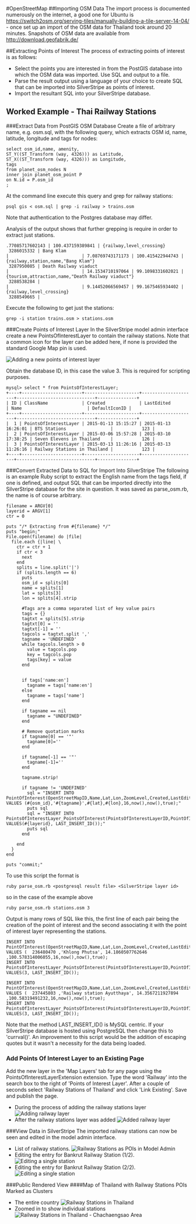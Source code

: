#OpenStreetMap
##Importing OSM Data
The import process is documented numerously on the internet, a good one for Ubuntu is https://switch2osm.org/serving-tiles/manually-building-a-tile-server-14-04/ - once set up an import of the OSM data for Thailand took around 20 minutes.
Snapshots of OSM data are available from http://download.geofabrik.de/

##Extracting Points of Interest
The process of extracting points of interest is as follows:
* Select the points you are interested in from the PostGIS database into which the OSM data was imported.  Use SQL and output to a file.
* Parse the result output using a language of your choice to create SQL that can be imported into SilverStripe as points of interest.
* Import the resultant SQL into your SilverStripe database.

## Worked Example - Thai Railway Stations
###Extract Data from PostGIS OSM Database
Create a file of arbitrary name, e.g. osm.sql, with the following query, which extracts OSM id, name, latitude, longitude and tags for nodes:
```
select osm_id,name, amenity,
ST_Y((ST_Transform (way, 4326))) as Latitude,
ST_X((ST_Transform (way, 4326))) as Longitude,
tags
from planet_osm_nodes N
inner join planet_osm_point P
on N.id = P.osm_id
;
```

At the command line execute this query and grep for railway stations:
```
psql gis < osm.sql | grep -i railway > trains.osm
```
Note that authentication to the Postgres database may differ.

Analysis of the output shows that further grepping is require in order to extract just stations.
```
.77085717602143 | 100.437159389841 | {railway,level_crossing}
 3286015332 | Bang Klam                                                                                               |                            | 7.08769743171173 | 100.415422944743 | {railway,station,name,"Bang Klam"}
 3287950085 | Death Railway viaduct                                                                                   |                            | 14.1534710197064 | 99.1098331602021 | {tourism,attraction,name,"Death Railway viaduct"}
 3288538284 |                                                                                                         |                            | 9.14452066569457 | 99.1675465934402 | {railway,level_crossing}
 3288549665 |                                                                                                         
 ```
 Execute the following to get just the stations:
 ```
grep -i station trains.osm > stations.osm
 ```
###Create Points of Interest Layer
In the SilverStripe model admin interface create a new PointsOfInterestLayer to contain the railway stations. Note that a common
icon for the layer can be added here, if none is provided the standard Google Map pin is used.

![Adding a new points of interest layer](https://github.com/gordonbanderson/Mappable/blob/screenshots/screenshots/poi-create-railway-layer.png?raw=true "Adding a new points of interest layer")

Obtain the database ID, in this case the value 3.  This is required for scripting purposes.

```
mysql> select * from PointsOfInterestLayer;
+----+-----------------------+---------------------+---------------------+------------------------------+---------------+
| ID | ClassName             | Created             | LastEdited          | Name                         | DefaultIconID |
+----+-----------------------+---------------------+---------------------+------------------------------+---------------+
|  1 | PointsOfInterestLayer | 2015-01-13 15:15:27 | 2015-01-13 16:26:01 | BTS Stations                 |           123 |
|  2 | PointsOfInterestLayer | 2015-03-06 15:57:28 | 2015-03-10 17:38:25 | Seven Elevens in Thailand    |           126 |
|  3 | PointsOfInterestLayer | 2015-03-13 11:26:16 | 2015-03-13 11:26:16 | Railway Stations in Thailand |           123 |
+----+-----------------------+---------------------+---------------------+------------------------------+---------------+
```

###Convert Extracted Data to SQL for Import Into SilverStripe
The following is an example Ruby script to extract the English name from the tags field, if one is defined, and output
SQL that can be imported directly into the SilverStripe database for the site in question.  It was saved as parse_osm.rb, the
name is of course arbitrary.

```
filename = ARGV[0]
layerid = ARGV[1]
ctr = 0

puts "/* Extracting from #{filename} */"
puts "begin;"
File.open(filename) do |file|
  file.each {|line| \
    ctr = ctr + 1
    if ctr < 3
      next
    end
    splits = line.split('|')
    if (splits.length == 6)
      puts
      osm_id = splits[0]
      name = splits[1]
      lat = splits[3]
      lon = splits[4].strip

      #Tags are a comma separated list of key value pairs
      tags = {}
      tagtxt = splits[5].strip
      tagtxt[0] = ''
      tagtxt[-1] = ''
      tagcols = tagtxt.split ','
      tagname = 'UNDEFINED'
      while tagcols.length > 0
        value = tagcols.pop
        key = tagcols.pop
        tags[key] = value  
      end


      if tags['name:en']
        tagname = tags['name:en']
      else
        tagname = tags['name']
      end

      if tagname == nil
        tagname = "UNDEFINED"
      end

      # Remove quotation marks
      if tagname[0] == '"'
        tagname[0]=''
      end

      if tagname[-1] == '"'
        tagname[-1]=''
      end

      tagname.strip!

      if tagname != 'UNDEFINED'
        sql = "INSERT INTO PointOfInterest(OpenStreetMapID,Name,Lat,Lon,ZoomLevel,Created,LastEdited,MapPinEdited) VALUES (#{osm_id},'#{tagname}',#{lat},#{lon},16,now(),now(),true);"
        puts sql
        sql = "INSERT INTO  PointsOfInterestLayer_PointsOfInterest(PointsOfInterestLayerID,PointOfInterestID) VALUES(#{layerid}, LAST_INSERT_ID());"
        puts sql
      end
      
    end
  }
end

puts "commit;"
```

To use this script the format is
```
ruby parse_osm.rb <postgresql result file> <SilverStripe layer id>
```
so in the case of the example above
```
ruby parse_osm.rb stations.osm 3
```

Output is many rows of SQL like this, the first line of each pair being the creation of the point of interest and the second associating it with the point of interest layer representing the stations.
```
INSERT INTO PointOfInterest(OpenStreetMapID,Name,Lat,Lon,ZoomLevel,Created,LastEdited,MapPinEdited) VALUES (  236480470 ,'Khlong Phutsa', 14.1860507762646 ,100.578314006055,16,now(),now(),true);
INSERT INTO  PointsOfInterestLayer_PointsOfInterest(PointsOfInterestLayerID,PointOfInterestID) VALUES(3, LAST_INSERT_ID());

INSERT INTO PointOfInterest(OpenStreetMapID,Name,Lat,Lon,ZoomLevel,Created,LastEdited,MapPinEdited) VALUES (  237445803 ,'Railway station Ayutthaya', 14.3567211927894 ,100.58319491232,16,now(),now(),true);
INSERT INTO  PointsOfInterestLayer_PointsOfInterest(PointsOfInterestLayerID,PointOfInterestID) VALUES(3, LAST_INSERT_ID());

```
Note that the method LAST_INSERT_ID() is MySQL centric.  If your SilverStripe database is hosted using PostgreSQL then change this to 'currval()'.
An improvement to this script would be the addition of escaping quotes but it wasn't a necessity for the data being loaded.

### Add Points Of Interest Layer to an Existing Page
Add the new layer in the 'Map Layers' tab for any page using the PointsOfInterestLayerExtension extension.  Type the word 'Railway' into the search box to the right of 'Points of Interest Layer'.  After a couple of seconds select 'Railway Stations of Thailand' and click 'Link Existing'.  Save and publish the page.
* During the process of adding the railway stations layer ![Adding railway layer](https://github.com/gordonbanderson/Mappable/blob/screenshots/screenshots/poi-adding-railway-layer.png?raw=true "Adding railway layer")
* After the railway stations layer was added ![Added railway layer](https://github.com/gordonbanderson/Mappable/blob/screenshots/screenshots/poi-adding-railway-layer-2.png?raw=true "Added railway layer")

###View Data in SilverStripe
The imported railway stations can now be seen and edited in the model admin interface.
* List of railway stations. ![Railway Stations as POIs in Model Admin](https://github.com/gordonbanderson/Mappable/blob/screenshots/screenshots/poi-imported-railway-stations.png?raw=true "Railway Stations as POIs in Model Admin")
* Editing the entry for Bankrut Railway Station (1/2). ![Editing a single station](https://github.com/gordonbanderson/Mappable/blob/screenshots/screenshots/poi-editing-bankrut.png?raw=true "Editing a single station (1/2)")
* Editing the entry for Bankrut Railway Station (2/2). ![Editing a single station](https://github.com/gordonbanderson/Mappable/blob/screenshots/screenshots/poi-single-station-location.png?raw=true "Editing a single station (2/2)")


###Public Rendered View
####Map of Thailand with Railway Stations POIs Marked as Clusters
* The entire country ![Railway Stations in Thailand](https://github.com/gordonbanderson/Mappable/blob/screenshots/screenshots/poi-clustered-stations.png?raw=true "Railway Stations in Thailand")
* Zoomed in to show individual stations ![Railway Stations in Thailand - Chachaengsao Area](https://github.com/gordonbanderson/Mappable/blob/screenshots/screenshots/poi-clustered-stations-zoomin.png?raw=true "Railway Stations in Thailand - Chachaengsao Area")